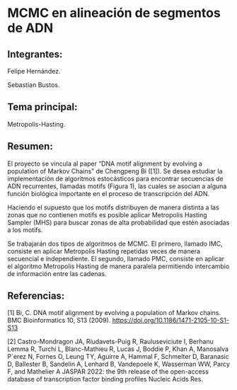 # MCMC en alineación de segmentos de ADN

## Integrantes:

Felipe Hernández.

Sebastian Bustos.

## Tema principal:

Metropolis-Hasting.

## Resumen:

El proyecto se vincula al paper “DNA motif alignment by evolving a population of Markov Chains” de Chengpeng Bi ([1]). Se desea estudiar la implementación de algoritmos estocásticos para encontrar secuencias de ADN recurrentes, llamadas motifs (Figura 1), las cuales se asocian a alguna función biológica importante en el proceso de transcripción del ADN.

Haciendo el supuesto que los motifs distribuyen de manera distinta a las zonas que no contienen motifs es posible aplicar Metropolis Hasting Sampler (MHS) para buscar zonas de alta probabilidad que estén asociadas a los motifs.

Se trabajarán dos tipos de algoritmos de MCMC. El primero, llamado IMC, consiste en aplicar Metropolis Hasting repetidas veces de manera secuencial e independiente. El segundo, llamado PMC, consiste en aplicar el algoritmo Metropolis Hasting de manera paralela permitiendo intercambio de información entre las cadenas.

## Referencias:

[1] Bi, C. DNA motif alignment by evolving a population of Markov chains. BMC Bioinformatics 10, S13 (2009). https://doi.org/10.1186/1471-2105-10-S1-S13

[2] Castro-Mondragon JA, Riudavets-Puig R, Rauluseviciute I, Berhanu Lemma R, Turchi L, Blanc-Mathieu R, Lucas J, Boddie P, Khan A, Manosalva P´erez N, Fornes O, Leung TY, Aguirre A, Hammal F, Schmelter D, Baranasic D, Ballester B, Sandelin A, Lenhard B, Vandepoele K, Wasserman WW, Parcy F, and Mathelier A JASPAR 2022: the 9th release of the open-access database of transcription factor binding profiles Nucleic Acids Res.
